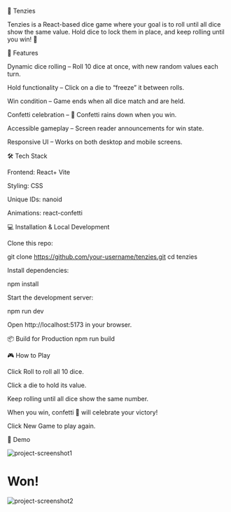 🎲 Tenzies

Tenzies is a React-based dice game where your goal is to roll until all dice show the same value.
Hold dice to lock them in place, and keep rolling until you win! 🎉

🚀 Features

Dynamic dice rolling – Roll 10 dice at once, with new random values each turn.

Hold functionality – Click on a die to “freeze” it between rolls.

Win condition – Game ends when all dice match and are held.

Confetti celebration – 🎊 Confetti rains down when you win.

Accessible gameplay – Screen reader announcements for win state.

Responsive UI – Works on both desktop and mobile screens.

🛠 Tech Stack

Frontend: React+ Vite

Styling: CSS

Unique IDs: nanoid

Animations: react-confetti

💻 Installation & Local Development

Clone this repo:

git clone https://github.com/your-username/tenzies.git
cd tenzies

Install dependencies:

npm install

Start the development server:

npm run dev

Open http://localhost:5173
in your browser.

📦 Build for Production
npm run build

🎮 How to Play

Click Roll to roll all 10 dice.

Click a die to hold its value.

Keep rolling until all dice show the same number.

When you win, confetti 🎊 will celebrate your victory!

Click New Game to play again.

📸 Demo

![project-screenshot1](./images/project-screenshot1.png)

# Won!

![project-screenshot2](./images/project-screenshot2.png)

